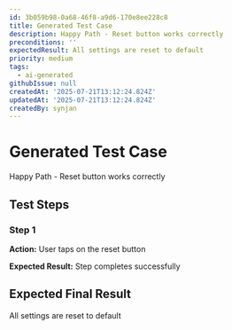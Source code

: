 ```yaml
---
id: 3b059b98-0a68-46f8-a9d6-170e8ee228c8
title: Generated Test Case
description: Happy Path - Reset button works correctly
preconditions: ''
expectedResult: All settings are reset to default
priority: medium
tags:
  - ai-generated
githubIssue: null
createdAt: '2025-07-21T13:12:24.824Z'
updatedAt: '2025-07-21T13:12:24.824Z'
createdBy: synjan
---
```

# Generated Test Case

Happy Path - Reset button works correctly

## Test Steps

### Step 1

**Action:** User taps on the reset button

**Expected Result:** Step completes successfully

## Expected Final Result

All settings are reset to default
